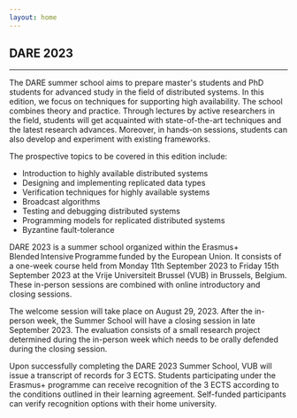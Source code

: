 ```yaml
---
layout: home
---
```


##  DARE 2023

<hr>

The DARE summer school aims to prepare master's students and PhD students for advanced study in the field of distributed systems. In this edition, we focus on techniques for supporting high availability. The school combines theory and practice. Through lectures by active researchers in the field, students will get acquainted with state-of-the-art techniques and the latest research advances. Moreover, in hands-on sessions, students can also develop and experiment with existing frameworks.   

The prospective topics to be covered in this edition include: 

- Introduction to highly available distributed systems 
- Designing and implementing replicated data types 
- Verification techniques for highly available systems 
- Broadcast algorithms 
- Testing and debugging distributed systems 
- Programming models for replicated distributed systems 
- Byzantine fault-tolerance 

DARE 2023 is a summer school organized within the Erasmus+ Blended Intensive Programme funded by the European Union. It consists of a one-week course held from Monday 11th September 2023 to Friday 15th September 2023 at the Vrije Universiteit Brussel (VUB) in Brussels, Belgium. These in-person sessions are combined with online introductory and closing sessions. 

The welcome session will take place on August 29, 2023. After the in-person week, the Summer School will have a closing session in late September 2023. The evaluation consists of a small research project determined during the in-person week which needs to be orally defended during the closing session.  

Upon successfully completing the DARE 2023 Summer School, VUB will issue a transcript of records for 3 ECTS. Students participating under the Erasmus+ programme can receive recognition of the 3 ECTS according to the conditions outlined in their learning agreement. Self-funded participants can verify recognition options with their home university. 